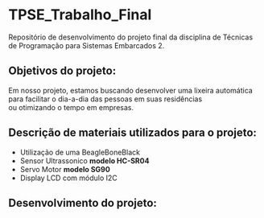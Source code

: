 # TPSE_Trabalho_Final
Repositório de desenvolvimento do projeto final da disciplina de Técnicas de Programação para Sistemas Embarcados 2.
## Objetivos do projeto:
Em nosso projeto, estamos buscando desenvolver uma lixeira automática\
para facilitar o dia-a-dia das pessoas em suas residências\
ou otimizando o tempo em empresas.
## Descrição de materiais utilizados para o projeto:
- Utilização de uma BeagleBoneBlack <br>
- Sensor Ultrassonico **modelo HC-SR04** <br>
- Servo Motor **modelo SG90** <br>
- Display LCD com módulo I2C <br>

## Desenvolvimento do projeto:
